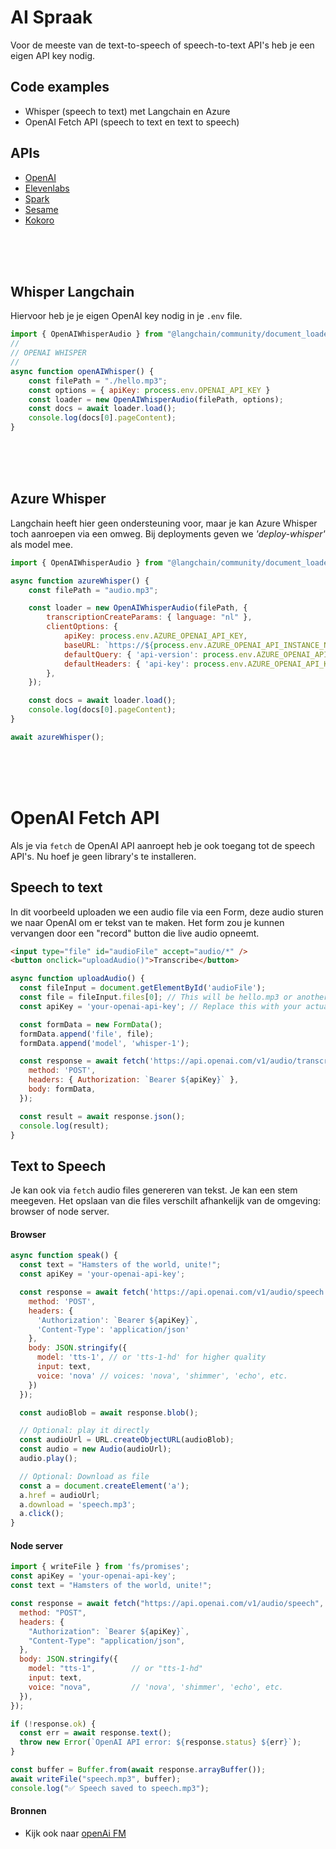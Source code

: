 # AI Spraak

Voor de meeste van de text-to-speech of speech-to-text API's heb je een eigen API key nodig.

## Code examples

- Whisper (speech to text) met Langchain en Azure
- OpenAI Fetch API (speech to text en text to speech)

## APIs

- [OpenAI](https://platform.openai.com/docs/api-reference/chat/create?lang=node.js)
- [Elevenlabs](https://elevenlabs.io/docs/api-reference/text-to-speech/convert)
- [Spark](https://sparkaudio.github.io/spark-tts)
- [Sesame](https://huggingface.co/sesame/csm-1b)
- [Kokoro](https://kokorottsai.com)

<br><bR><br>

## Whisper Langchain

Hiervoor heb je je eigen OpenAI key nodig in je `.env` file.

```js
import { OpenAIWhisperAudio } from "@langchain/community/document_loaders/fs/openai_whisper_audio";
//
// OPENAI WHISPER
//
async function openAIWhisper() {
    const filePath = "./hello.mp3";
    const options = { apiKey: process.env.OPENAI_API_KEY }
    const loader = new OpenAIWhisperAudio(filePath, options);
    const docs = await loader.load();
    console.log(docs[0].pageContent);
}
```

<br><bR><br>

## Azure Whisper

Langchain heeft hier geen ondersteuning voor, maar je kan Azure Whisper toch aanroepen via een omweg. 
Bij deployments geven we *'deploy-whisper'* als model mee.

```js
import { OpenAIWhisperAudio } from "@langchain/community/document_loaders/fs/openai_whisper_audio";

async function azureWhisper() {
    const filePath = "audio.mp3";

    const loader = new OpenAIWhisperAudio(filePath, {
        transcriptionCreateParams: { language: "nl" },
        clientOptions: {
            apiKey: process.env.AZURE_OPENAI_API_KEY,
            baseURL: `https://${process.env.AZURE_OPENAI_API_INSTANCE_NAME}.openai.azure.com/openai/deployments/deploy-whisper`,
            defaultQuery: { 'api-version': process.env.AZURE_OPENAI_API_VERSION },
            defaultHeaders: { 'api-key': process.env.AZURE_OPENAI_API_KEY },
        },
    });

    const docs = await loader.load();
    console.log(docs[0].pageContent);
}

await azureWhisper();
```
<br><bR><br>

# OpenAI Fetch API

Als je via `fetch` de OpenAI API aanroept heb je ook toegang tot de speech API's. Nu hoef je geen library's te installeren.

## Speech to text

In dit voorbeeld uploaden we een audio file via een Form, deze audio sturen we naar OpenAI om er tekst van te maken. Het form zou je kunnen vervangen door een "record" button die live audio opneemt.

```html
<input type="file" id="audioFile" accept="audio/*" />
<button onclick="uploadAudio()">Transcribe</button>
```

```js
async function uploadAudio() {
  const fileInput = document.getElementById('audioFile');
  const file = fileInput.files[0]; // This will be hello.mp3 or another audio file
  const apiKey = 'your-openai-api-key'; // Replace this with your actual key

  const formData = new FormData();
  formData.append('file', file);
  formData.append('model', 'whisper-1');

  const response = await fetch('https://api.openai.com/v1/audio/transcriptions', {
    method: 'POST',
    headers: { Authorization: `Bearer ${apiKey}` },
    body: formData,
  });

  const result = await response.json();
  console.log(result);
}
```

## Text to Speech

Je kan ook via `fetch` audio files genereren van tekst. Je kan een stem meegeven. Het opslaan van die files verschilt afhankelijk van de omgeving: browser of node server.

#### Browser

```js
async function speak() {
  const text = "Hamsters of the world, unite!";
  const apiKey = 'your-openai-api-key';

  const response = await fetch('https://api.openai.com/v1/audio/speech', {
    method: 'POST',
    headers: {
      'Authorization': `Bearer ${apiKey}`,
      'Content-Type': 'application/json'
    },
    body: JSON.stringify({
      model: 'tts-1', // or 'tts-1-hd' for higher quality
      input: text,
      voice: 'nova' // voices: 'nova', 'shimmer', 'echo', etc.
    })
  });

  const audioBlob = await response.blob();

  // Optional: play it directly
  const audioUrl = URL.createObjectURL(audioBlob);
  const audio = new Audio(audioUrl);
  audio.play();

  // Optional: Download as file
  const a = document.createElement('a');
  a.href = audioUrl;
  a.download = 'speech.mp3';
  a.click();
}
```
#### Node server

```js
import { writeFile } from 'fs/promises';
const apiKey = 'your-openai-api-key';
const text = "Hamsters of the world, unite!";

const response = await fetch("https://api.openai.com/v1/audio/speech", {
  method: "POST",
  headers: {
    "Authorization": `Bearer ${apiKey}`,
    "Content-Type": "application/json",
  },
  body: JSON.stringify({
    model: "tts-1",        // or "tts-1-hd"
    input: text,
    voice: "nova",         // 'nova', 'shimmer', 'echo', etc.
  }),
});

if (!response.ok) {
  const err = await response.text();
  throw new Error(`OpenAI API error: ${response.status} ${err}`);
}

const buffer = Buffer.from(await response.arrayBuffer());
await writeFile("speech.mp3", buffer);
console.log("✅ Speech saved to speech.mp3");
```

#### Bronnen

- Kijk ook naar [openAi FM](https://www.openai.fm/)
